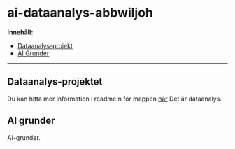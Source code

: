 # ai-dataanalys-abbwiljoh

**Innehåll:**
  - [Dataanalys-projekt](https://github.com/abbindustrigymnasium/ai-dataanalys-abbwiljoh/tree/main/Data-Analys "Projekt från dataanalys-lektionerna.")
  - [AI Grunder](https://github.com/abbindustrigymnasium/ai-dataanalys-abbwiljoh/tree/main/AI%20grunder "Grunder för AI (Knearest Neighbor osv).")

---

## Dataanalys-projektet
Du kan hitta mer information i readme:n för mappen [här](https://github.com/abbindustrigymnasium/ai-dataanalys-abbwiljoh/blob/main/Data-Analys/README.md)
Det är dataanalys.

## AI grunder
AI-grunder.
